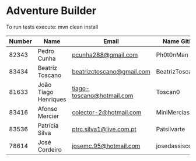 # Adventure Builder

To run tests execute: mvn clean install


|   Number   |          Name           |            Email        |   Name GitHUb    | Grupo |
| ---------- | ----------------------- | ----------------------- | ---------------- | ----- |
|   82343    |   Pedro Cunha           | pcunha288@gmail.com     |  Ph0t0nMan       | Car/Restantes modulos    |
|   83434    |   Beatriz Toscano       |beatrizctoscano@gmail.com| BeatrizToscano   | Car/Restantes modulos    |
|   81633    |   João Tiago Henriques  |tiago-toscano@hotmail.com|  Toscan0         | Car/Restantes modulos |
|   83416    |   Afonso Mercier        | colector-2@hotmail.com  |  MiniMercias     | Tax/Broker   |
|   83536    |   Patrícia Silva        | ptrc.silva1@live.com.pt |  Patsilvarte     | Tax/Broker   |
|   78614    |   José Cordeiro         | josemc.95@hotmail.com   |josedassiscordeiro| Tax/Broker   |
